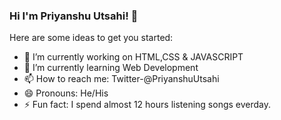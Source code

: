 ### Hi I'm Priyanshu Utsahi! 👋



Here are some ideas to get you started:

- 🔭 I’m currently working on HTML,CSS & JAVASCRIPT
- 🌱 I’m currently learning Web Development
- 📫 How to reach me: Twitter-@PriyanshuUtsahi
- 😄 Pronouns: He/His
- ⚡ Fun fact: I spend almost 12 hours listening songs everday.

